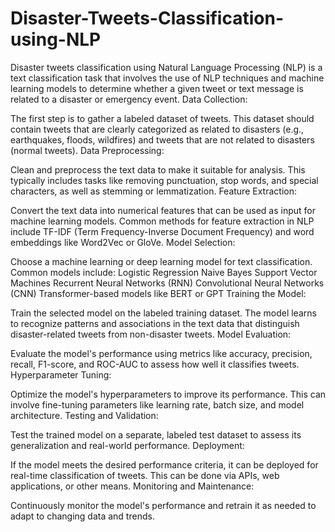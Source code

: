 # Disaster-Tweets-Classification-using-NLP
Disaster tweets classification using Natural Language Processing (NLP) is a text classification task that involves the use of NLP techniques and machine learning models to determine whether a given tweet or text message is related to a disaster or emergency event.
Data Collection:

The first step is to gather a labeled dataset of tweets. This dataset should contain tweets that are clearly categorized as related to disasters (e.g., earthquakes, floods, wildfires) and tweets that are not related to disasters (normal tweets).
Data Preprocessing:

Clean and preprocess the text data to make it suitable for analysis. This typically includes tasks like removing punctuation, stop words, and special characters, as well as stemming or lemmatization.
Feature Extraction:

Convert the text data into numerical features that can be used as input for machine learning models. Common methods for feature extraction in NLP include TF-IDF (Term Frequency-Inverse Document Frequency) and word embeddings like Word2Vec or GloVe.
Model Selection:

Choose a machine learning or deep learning model for text classification. Common models include:
Logistic Regression
Naive Bayes
Support Vector Machines
Recurrent Neural Networks (RNN)
Convolutional Neural Networks (CNN)
Transformer-based models like BERT or GPT
Training the Model:

Train the selected model on the labeled training dataset. The model learns to recognize patterns and associations in the text data that distinguish disaster-related tweets from non-disaster tweets.
Model Evaluation:

Evaluate the model's performance using metrics like accuracy, precision, recall, F1-score, and ROC-AUC to assess how well it classifies tweets.
Hyperparameter Tuning:

Optimize the model's hyperparameters to improve its performance. This can involve fine-tuning parameters like learning rate, batch size, and model architecture.
Testing and Validation:

Test the trained model on a separate, labeled test dataset to assess its generalization and real-world performance.
Deployment:

If the model meets the desired performance criteria, it can be deployed for real-time classification of tweets. This can be done via APIs, web applications, or other means.
Monitoring and Maintenance:

Continuously monitor the model's performance and retrain it as needed to adapt to changing data and trends.
